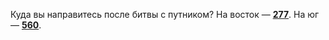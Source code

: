 Куда вы направитесь после битвы с путником? На восток — [**277**](#n_277). На юг — [**560**](#n_560).

